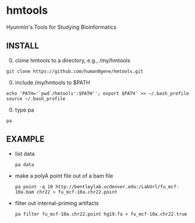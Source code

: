 # hmtools
Hyunmin's Tools for Studying Bioinformatics 

INSTALL
--------

0. clone hmtools to a directory, e.g., /my/hmtools

  ```
  git clone https://github.com/human0gene/hmtools.git
  ```
0. include /my/hmtools to $PATH
  
  ```
  echo 'PATH='`pwd`/hmtools':$PATH''; export $PATH' >> ~/.bash_profile 
  source ~/.bash_profile 
  ```
0. type pa
  
  ```
  pa
  ```

EXAMPLE
--------

* list data

  ```
  pa data
  ```

* make a polyA point file out of a bam file

  ```
  pa point -q 10 http://bentleylab.ucdenver.edu:/LabUrl/fu_mcf-10a.bam chr22 > fu_mcf-10a.chr22.point
  ```

* filter out internal-priming artifacts 

  ```
  pa filter fu_mcf-10a.chr22.point hg19.fa > fu_mcf-10a.chr22.true
  ```
 
